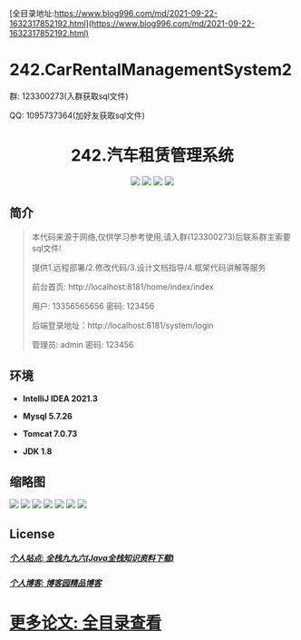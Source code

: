[全目录地址:https://www.blog996.com/md/2021-09-22-1632317852192.html](https://www.blog996.com/md/2021-09-22-1632317852192.html)
# 242.CarRentalManagementSystem2

<p>群: 123300273(入群获取sql文件)</p>
<p>QQ: 1095737364(加好友获取sql文件)</p>

<p><h1 align="center">242.汽车租赁管理系统</h1></p>


<p align="center">
	<img src="https://img.shields.io/badge/jdk-1.8-orange.svg"/>
    <img src="https://img.shields.io/badge/springboot-5.x-lightgrey.svg"/>
    <img src="https://img.shields.io/badge/html-3.x-blue.svg"/>
    <img src="https://img.shields.io/badge/mybatis-5.x-yellow.svg"/>
</p>

## 简介

> 本代码来源于网络,仅供学习参考使用,请入群(123300273)后联系群主索要sql文件!
>
> 提供1.远程部署/2.修改代码/3.设计文档指导/4.框架代码讲解等服务
> 
> 前台首页: http://localhost:8181/home/index/index
> 
> 用户: 13356565656 密码: 123456
>
> 后端登录地址：http://localhost:8181/system/login
>
> 管理员: admin   密码: 123456
>

## 环境

- <b>IntelliJ IDEA 2021.3</b>

- <b>Mysql 5.7.26</b>

- <b>Tomcat 7.0.73</b>

- <b>JDK 1.8</b>




## 缩略图

![](https://img2023.cnblogs.com/blog/588112/202306/588112-20230622081804309-1359206176.png)
![](https://img2023.cnblogs.com/blog/588112/202306/588112-20230622081809041-1995602221.png)
![](https://img2023.cnblogs.com/blog/588112/202306/588112-20230622081813776-1549631487.png)
![](https://img2023.cnblogs.com/blog/588112/202306/588112-20230622081818025-927049362.png)
![](https://img2023.cnblogs.com/blog/588112/202306/588112-20230622081950911-776812321.png)
![](https://img2023.cnblogs.com/blog/588112/202306/588112-20230622081954527-1015913019.png)
![](https://img2023.cnblogs.com/blog/588112/202306/588112-20230622081958224-573086876.png)






## License

##### [个人站点: 全栈九九六(Java全栈知识资料下载)](https://www.blog996.com/)
##### [个人博客: 博客园精品博客](https://www.cnblogs.com/yysbolg/)
# [更多论文: 全目录查看](https://www.blog996.com/md/2021-09-22-1632317852192.html)


